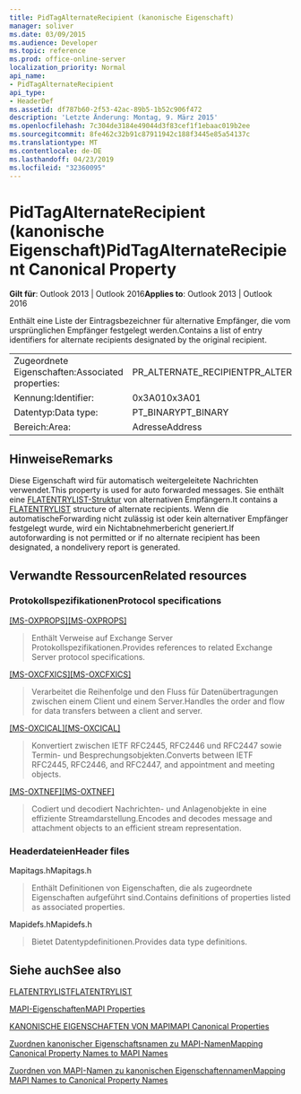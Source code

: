 ```yaml
---
title: PidTagAlternateRecipient (kanonische Eigenschaft)
manager: soliver
ms.date: 03/09/2015
ms.audience: Developer
ms.topic: reference
ms.prod: office-online-server
localization_priority: Normal
api_name:
- PidTagAlternateRecipient
api_type:
- HeaderDef
ms.assetid: df787b60-2f53-42ac-89b5-1b52c906f472
description: 'Letzte Änderung: Montag, 9. März 2015'
ms.openlocfilehash: 7c304de3184e49044d3f83cef1f1ebaac019b2ee
ms.sourcegitcommit: 8fe462c32b91c87911942c188f3445e85a54137c
ms.translationtype: MT
ms.contentlocale: de-DE
ms.lasthandoff: 04/23/2019
ms.locfileid: "32360095"
---
```

# <a name="pidtagalternaterecipient-canonical-property"></a><span data-ttu-id="27146-103">PidTagAlternateRecipient (kanonische Eigenschaft)</span><span class="sxs-lookup"><span data-stu-id="27146-103">PidTagAlternateRecipient Canonical Property</span></span>

  
  
<span data-ttu-id="27146-104">**Gilt für**: Outlook 2013 | Outlook 2016</span><span class="sxs-lookup"><span data-stu-id="27146-104">**Applies to**: Outlook 2013 | Outlook 2016</span></span> 
  
<span data-ttu-id="27146-105">Enthält eine Liste der Eintragsbezeichner für alternative Empfänger, die vom ursprünglichen Empfänger festgelegt werden.</span><span class="sxs-lookup"><span data-stu-id="27146-105">Contains a list of entry identifiers for alternate recipients designated by the original recipient.</span></span> 
  
|||
|:-----|:-----|
|<span data-ttu-id="27146-106">Zugeordnete Eigenschaften:</span><span class="sxs-lookup"><span data-stu-id="27146-106">Associated properties:</span></span>  <br/> |<span data-ttu-id="27146-107">PR_ALTERNATE_RECIPIENT</span><span class="sxs-lookup"><span data-stu-id="27146-107">PR_ALTERNATE_RECIPIENT</span></span>  <br/> |
|<span data-ttu-id="27146-108">Kennung:</span><span class="sxs-lookup"><span data-stu-id="27146-108">Identifier:</span></span>  <br/> |<span data-ttu-id="27146-109">0x3A01</span><span class="sxs-lookup"><span data-stu-id="27146-109">0x3A01</span></span>  <br/> |
|<span data-ttu-id="27146-110">Datentyp:</span><span class="sxs-lookup"><span data-stu-id="27146-110">Data type:</span></span>  <br/> |<span data-ttu-id="27146-111">PT_BINARY</span><span class="sxs-lookup"><span data-stu-id="27146-111">PT_BINARY</span></span>  <br/> |
|<span data-ttu-id="27146-112">Bereich:</span><span class="sxs-lookup"><span data-stu-id="27146-112">Area:</span></span>  <br/> |<span data-ttu-id="27146-113">Adresse</span><span class="sxs-lookup"><span data-stu-id="27146-113">Address</span></span>  <br/> |
   
## <a name="remarks"></a><span data-ttu-id="27146-114">Hinweise</span><span class="sxs-lookup"><span data-stu-id="27146-114">Remarks</span></span>

<span data-ttu-id="27146-115">Diese Eigenschaft wird für automatisch weitergeleitete Nachrichten verwendet.</span><span class="sxs-lookup"><span data-stu-id="27146-115">This property is used for auto forwarded messages.</span></span> <span data-ttu-id="27146-116">Sie enthält eine [FLATENTRYLIST-Struktur](flatentrylist.md) von alternativen Empfängern.</span><span class="sxs-lookup"><span data-stu-id="27146-116">It contains a [FLATENTRYLIST](flatentrylist.md) structure of alternate recipients.</span></span> <span data-ttu-id="27146-117">Wenn die automatischeForwarding nicht zulässig ist oder kein alternativer Empfänger festgelegt wurde, wird ein Nichtabnehmerbericht generiert.</span><span class="sxs-lookup"><span data-stu-id="27146-117">If autoforwarding is not permitted or if no alternate recipient has been designated, a nondelivery report is generated.</span></span> 
  
## <a name="related-resources"></a><span data-ttu-id="27146-118">Verwandte Ressourcen</span><span class="sxs-lookup"><span data-stu-id="27146-118">Related resources</span></span>

### <a name="protocol-specifications"></a><span data-ttu-id="27146-119">Protokollspezifikationen</span><span class="sxs-lookup"><span data-stu-id="27146-119">Protocol specifications</span></span>

<span data-ttu-id="27146-120">[[MS-OXPROPS]](https://msdn.microsoft.com/library/f6ab1613-aefe-447d-a49c-18217230b148%28Office.15%29.aspx)</span><span class="sxs-lookup"><span data-stu-id="27146-120">[[MS-OXPROPS]](https://msdn.microsoft.com/library/f6ab1613-aefe-447d-a49c-18217230b148%28Office.15%29.aspx)</span></span>
  
> <span data-ttu-id="27146-121">Enthält Verweise auf Exchange Server Protokollspezifikationen.</span><span class="sxs-lookup"><span data-stu-id="27146-121">Provides references to related Exchange Server protocol specifications.</span></span>
    
<span data-ttu-id="27146-122">[[MS-OXCFXICS]](https://msdn.microsoft.com/library/b9752f3d-d50d-44b8-9e6b-608a117c8532%28Office.15%29.aspx)</span><span class="sxs-lookup"><span data-stu-id="27146-122">[[MS-OXCFXICS]](https://msdn.microsoft.com/library/b9752f3d-d50d-44b8-9e6b-608a117c8532%28Office.15%29.aspx)</span></span>
  
> <span data-ttu-id="27146-123">Verarbeitet die Reihenfolge und den Fluss für Datenübertragungen zwischen einem Client und einem Server.</span><span class="sxs-lookup"><span data-stu-id="27146-123">Handles the order and flow for data transfers between a client and server.</span></span>
    
<span data-ttu-id="27146-124">[[MS-OXCICAL]](https://msdn.microsoft.com/library/a685a040-5b69-4c84-b084-795113fb4012%28Office.15%29.aspx)</span><span class="sxs-lookup"><span data-stu-id="27146-124">[[MS-OXCICAL]](https://msdn.microsoft.com/library/a685a040-5b69-4c84-b084-795113fb4012%28Office.15%29.aspx)</span></span>
  
> <span data-ttu-id="27146-125">Konvertiert zwischen IETF RFC2445, RFC2446 und RFC2447 sowie Termin- und Besprechungsobjekten.</span><span class="sxs-lookup"><span data-stu-id="27146-125">Converts between IETF RFC2445, RFC2446, and RFC2447, and appointment and meeting objects.</span></span>
    
<span data-ttu-id="27146-126">[[MS-OXTNEF]](https://msdn.microsoft.com/library/1f0544d7-30b7-4194-b58f-adc82f3763bb%28Office.15%29.aspx)</span><span class="sxs-lookup"><span data-stu-id="27146-126">[[MS-OXTNEF]](https://msdn.microsoft.com/library/1f0544d7-30b7-4194-b58f-adc82f3763bb%28Office.15%29.aspx)</span></span>
  
> <span data-ttu-id="27146-127">Codiert und decodiert Nachrichten- und Anlagenobjekte in eine effiziente Streamdarstellung.</span><span class="sxs-lookup"><span data-stu-id="27146-127">Encodes and decodes message and attachment objects to an efficient stream representation.</span></span>
    
### <a name="header-files"></a><span data-ttu-id="27146-128">Headerdateien</span><span class="sxs-lookup"><span data-stu-id="27146-128">Header files</span></span>

<span data-ttu-id="27146-129">Mapitags.h</span><span class="sxs-lookup"><span data-stu-id="27146-129">Mapitags.h</span></span>
  
> <span data-ttu-id="27146-130">Enthält Definitionen von Eigenschaften, die als zugeordnete Eigenschaften aufgeführt sind.</span><span class="sxs-lookup"><span data-stu-id="27146-130">Contains definitions of properties listed as associated properties.</span></span>
    
<span data-ttu-id="27146-131">Mapidefs.h</span><span class="sxs-lookup"><span data-stu-id="27146-131">Mapidefs.h</span></span>
  
> <span data-ttu-id="27146-132">Bietet Datentypdefinitionen.</span><span class="sxs-lookup"><span data-stu-id="27146-132">Provides data type definitions.</span></span>
    
## <a name="see-also"></a><span data-ttu-id="27146-133">Siehe auch</span><span class="sxs-lookup"><span data-stu-id="27146-133">See also</span></span>



[<span data-ttu-id="27146-134">FLATENTRYLIST</span><span class="sxs-lookup"><span data-stu-id="27146-134">FLATENTRYLIST</span></span>](flatentrylist.md)


[<span data-ttu-id="27146-135">MAPI-Eigenschaften</span><span class="sxs-lookup"><span data-stu-id="27146-135">MAPI Properties</span></span>](mapi-properties.md)
  
[<span data-ttu-id="27146-136">KANONISCHE EIGENSCHAFTEN VON MAPI</span><span class="sxs-lookup"><span data-stu-id="27146-136">MAPI Canonical Properties</span></span>](mapi-canonical-properties.md)
  
[<span data-ttu-id="27146-137">Zuordnen kanonischer Eigenschaftsnamen zu MAPI-Namen</span><span class="sxs-lookup"><span data-stu-id="27146-137">Mapping Canonical Property Names to MAPI Names</span></span>](mapping-canonical-property-names-to-mapi-names.md)
  
[<span data-ttu-id="27146-138">Zuordnen von MAPI-Namen zu kanonischen Eigenschaftennamen</span><span class="sxs-lookup"><span data-stu-id="27146-138">Mapping MAPI Names to Canonical Property Names</span></span>](mapping-mapi-names-to-canonical-property-names.md)

